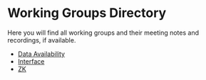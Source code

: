 # Working Groups Directory

Here you will find all working groups
and their meeting notes and recordings, if available.

<!-- I don't really understand why `./da/README.md` etc. don't work, but they don't work locally for me  -->

- [Data Availability](./da/index.html)
- [Interface](./interface/index.html)
- [ZK](./zk/index.html)
